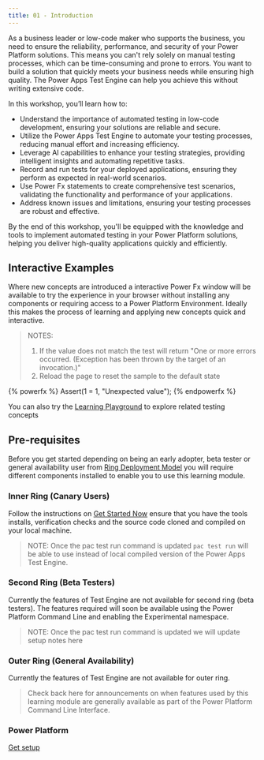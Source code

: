 ```yaml
---
title: 01 - Introduction
---
```


As a business leader or low-code maker who supports the business, you need to ensure the reliability, performance, and security of your Power Platform solutions. This means you can't rely solely on manual testing processes, which can be time-consuming and prone to errors. You want to build a solution that quickly meets your business needs while ensuring high quality. The Power Apps Test Engine can help you achieve this without writing extensive code.

In this workshop, you’ll learn how to:

- Understand the importance of automated testing in low-code development, ensuring your solutions are reliable and secure.
- Utilize the Power Apps Test Engine to automate your testing processes, reducing manual effort and increasing efficiency.
- Leverage AI capabilities to enhance your testing strategies, providing intelligent insights and automating repetitive tasks.
- Record and run tests for your deployed applications, ensuring they perform as expected in real-world scenarios.
- Use Power Fx statements to create comprehensive test scenarios, validating the functionality and performance of your applications.
- Address known issues and limitations, ensuring your testing processes are robust and effective.

By the end of this workshop, you'll be equipped with the knowledge and tools to implement automated testing in your Power Platform solutions, helping you deliver high-quality applications quickly and efficiently.

## Interactive Examples

Where new concepts are introduced a interactive Power Fx window will be available to try the experience in your browser without installing any components or requiring access to a Power Platform Environment. Ideally this makes the process of learning and applying new concepts quick and interactive.

> NOTES:
> 1. If the value does not match the test will return "One or more errors occurred. (Exception has been thrown by the target of an invocation.)"
> 2. Reload the page to reset the sample to the default state

{% powerfx %}
Assert(1 = 1, "Unexpected value");
{% endpowerfx %}

You can also try the <a href="/powerfuldev-testing/learning/playground?title=boolean-expressions" class="btn btn--primary">Learning Playground</a> to explore related testing concepts

## Pre-requisites

Before you get started depending on being an early adopter, beta tester or general availability user from [Ring Deployment Model](../context/ring-deployment-model.md) you will require different components installed to enable you to use this learning module.

### Inner Ring (Canary Users)

Follow the instructions on [Get Started Now](../context/get-started-now.md) ensure that you have the tools installs, verification checks and the source code cloned and compiled on your local machine.

> NOTE: Once the pac test run command is updated `pac test run` will be able to use instead of local compiled version of the Power Apps Test Engine. 

### Second Ring (Beta Testers)

Currently the features of Test Engine are not available for second ring (beta testers). The features required will soon be available using the Power Platform Command Line and enabling the Experimental namespace. 

> NOTE: Once the pac test run command is updated we will update setup notes here

### Outer Ring (General Availability)

Currently the features of Test Engine are not available for outer ring. 

> Check back here for announcements on when features used by this learning module are generally available as part of the Power Platform Command Line Interface. 

### Power Platform 

<a href="/powerfuldev-testing/learning/02-getting-setup" class="btn btn--primary">Get setup</a>